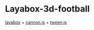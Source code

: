 ﻿# Layabox-3d-football
[layabox](https://github.com/layabox) + [cannon.js](https://github.com/schteppe/cannon.js/) + [tween.js](https://github.com/tweenjs/tween.js/)
